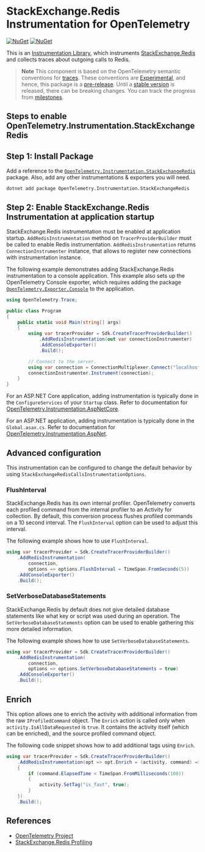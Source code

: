 # StackExchange.Redis Instrumentation for OpenTelemetry

[![NuGet](https://img.shields.io/nuget/v/OpenTelemetry.Instrumentation.StackExchangeRedis.svg)](https://www.nuget.org/packages/OpenTelemetry.Instrumentation.StackExchangeRedis)
[![NuGet](https://img.shields.io/nuget/dt/OpenTelemetry.Instrumentation.StackExchangeRedis.svg)](https://www.nuget.org/packages/OpenTelemetry.Instrumentation.StackExchangeRedis)

This is an
[Instrumentation Library](https://github.com/open-telemetry/opentelemetry-specification/blob/main/specification/glossary.md#instrumentation-library),
which instruments
[StackExchange.Redis](https://www.nuget.org/packages/StackExchange.Redis/)
and collects traces about outgoing calls to Redis.

> **Note**
> This component is based on the OpenTelemetry semantic conventions for
[traces](https://github.com/open-telemetry/opentelemetry-specification/tree/main/specification/trace/semantic_conventions).
These conventions are
[Experimental](https://github.com/open-telemetry/opentelemetry-specification/blob/main/specification/document-status.md),
and hence, this package is a [pre-release](https://github.com/open-telemetry/opentelemetry-dotnet/blob/main/VERSIONING.md#pre-releases).
Until a [stable
version](https://github.com/open-telemetry/opentelemetry-specification/blob/main/specification/telemetry-stability.md)
is released, there can be breaking changes. You can track the progress from
[milestones](https://github.com/open-telemetry/opentelemetry-dotnet/milestone/23).

## Steps to enable OpenTelemetry.Instrumentation.StackExchangeRedis

## Step 1: Install Package

Add a reference to the
[`OpenTelemetry.Instrumentation.StackExchangeRedis`](https://www.nuget.org/packages/OpenTelemetry.Instrumentation.StackExchangeRedis)
package. Also, add any other instrumentations & exporters you will need.

```shell
dotnet add package OpenTelemetry.Instrumentation.StackExchangeRedis
```

## Step 2: Enable StackExchange.Redis Instrumentation at application startup

StackExchange.Redis instrumentation must be enabled at application startup.
`AddRedisInstrumentation` method on `TracerProviderBuilder` must be called to
enable Redis instrumentation. `AddRedisInstrumentation` returns
`ConnectionInstrumenter` instance, that allows to register new connections with
instrumentation instance.

The following example demonstrates adding StackExchange.Redis instrumentation to
a console application. This example also sets up the OpenTelemetry Console
exporter, which requires adding the package
[`OpenTelemetry.Exporter.Console`](https://github.com/open-telemetry/opentelemetry-dotnet/blob/main/src/OpenTelemetry.Exporter.Console/README.md)
to the application.

```csharp
using OpenTelemetry.Trace;

public class Program
{
    public static void Main(string[] args)
    {
        using var tracerProvider = Sdk.CreateTracerProviderBuilder()
            .AddRedisInstrumentation(out var connectionInstrumenter)
            .AddConsoleExporter()
            .Build();

        // Connect to the server.
        using var connection = ConnectionMultiplexer.Connect("localhost:6379");
        connectionInstrumenter.Instrument(connection);
    }
}
```

For an ASP.NET Core application, adding instrumentation is typically done in
the `ConfigureServices` of your `Startup` class. Refer to documentation for
[OpenTelemetry.Instrumentation.AspNetCore](https://github.com/open-telemetry/opentelemetry-dotnet/blob/main/src/OpenTelemetry.Instrumentation.AspNetCore/README.md).

For an ASP.NET application, adding instrumentation is typically done in the
`Global.asax.cs`. Refer to documentation for [OpenTelemetry.Instrumentation.AspNet](../OpenTelemetry.Instrumentation.AspNet/README.md).

## Advanced configuration

This instrumentation can be configured to change the default behavior by using
`StackExchangeRedisCallsInstrumentationOptions`.

### FlushInterval

StackExchange.Redis has its own internal profiler. OpenTelemetry converts each
profiled command from the internal profiler to an Activity for collection. By
default, this conversion process flushes profiled commands on a 10 second
interval. The `FlushInterval` option can be used to adjust this interval.

The following example shows how to use `FlushInterval`.

```csharp
using var tracerProvider = Sdk.CreateTracerProviderBuilder()
    .AddRedisInstrumentation(
        connection,
        options => options.FlushInterval = TimeSpan.FromSeconds(5))
    .AddConsoleExporter()
    .Build();
```

### SetVerboseDatabaseStatements

StackExchange.Redis by default does not give detailed database statements like
what key or script was used during an operation. The `SetVerboseDatabaseStatements`
option can be used to enable gathering this more detailed information.

The following example shows how to use `SetVerboseDatabaseStatements`.

```csharp
using var tracerProvider = Sdk.CreateTracerProviderBuilder()
    .AddRedisInstrumentation(
        connection,
        options => options.SetVerboseDatabaseStatements = true)
    .AddConsoleExporter()
    .Build();
```

## Enrich

This option allows one to enrich the activity with additional information from the
raw `IProfiledCommand` object. The `Enrich` action is called only when
`activity.IsAllDataRequested` is `true`. It contains the activity itself (which can
be enriched), and the source profiled command object.

The following code snippet shows how to add additional tags using `Enrich`.

```csharp
using var tracerProvider = Sdk.CreateTracerProviderBuilder()
    .AddRedisInstrumentation(opt => opt.Enrich = (activity, command) =>
    {
        if (command.ElapsedTime < TimeSpan.FromMilliseconds(100))
        {
            activity.SetTag("is_fast", true);
        }
    })
    .Build();
```

## References

* [OpenTelemetry Project](https://opentelemetry.io/)
* [StackExchange.Redis Profiling](https://stackexchange.github.io/StackExchange.Redis/Profiling_v1.html)
